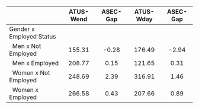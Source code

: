 
|                      |    ATUS-Wend |     ASEC-Gap |    ATUS-Wday |     ASEC-Gap |
| -------------------- | :----------: | :----------: | :----------: | :----------: |
| Gender x Employed Status |              |              |              |              |
| &nbsp;&nbsp;Men x Not Employed |       155.31 |        -0.28 |       176.49 |        -2.94 |
| &nbsp;&nbsp;Men x Employed |       208.77 |         0.15 |       121.65 |         0.31 |
| &nbsp;&nbsp;Women x Not Employed |       248.69 |         2.39 |       316.91 |         1.46 |
| &nbsp;&nbsp;Women x Employed |       266.58 |         0.43 |       207.66 |         0.89 |


